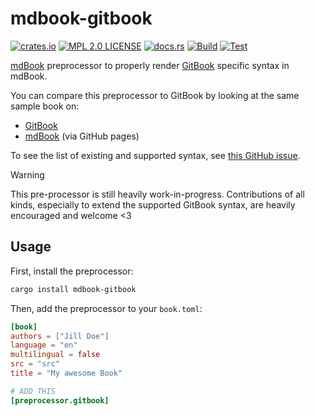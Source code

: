 # mdbook-gitbook

[![crates.io](https://img.shields.io/crates/v/mdbook-gitbook.svg)](https://crates.io/crates/mdbook-gitbook)
[![MPL 2.0 LICENSE](https://img.shields.io/github/license/rust-lang/mdBook.svg)](LICENSE)
[![docs.rs](https://docs.rs/mdbook-gitbook/badge.svg)](https://docs.rs/mdbook-gitbook)
[![Build](https://github.com/GeckoEidechse/mdbook-gitbook/actions/workflows/build.yml/badge.svg)](https://github.com/GeckoEidechse/mdbook-gitbook/actions/workflows/build.yml)
[![Test](https://github.com/GeckoEidechse/mdbook-gitbook/actions/workflows/test.yml/badge.svg)](https://github.com/GeckoEidechse/mdbook-gitbook/actions/workflows/test.yml)

[mdBook](https://github.com/rust-lang/mdBook) preprocessor to properly render [GitBook](https://www.gitbook.com/) specific syntax in mdBook.

You can compare this preprocessor to GitBook by looking at the same sample book on:

- [GitBook](https://mdbook.gitbook.io/mdbook-gitbook/)
- [mdBook](https://geckoeidechse.github.io/mdbook-gitbook/) (via GitHub pages)

To see the list of existing and supported syntax, see [this GitHub issue](https://github.com/GeckoEidechse/mdbook-gitbook/issues/1).

> [!WARNING]
>
> This pre-processor is still heavily work-in-progress.
> Contributions of all kinds, especially to extend the supported GitBook syntax, are heavily encouraged and welcome <3

## Usage

First, install the preprocessor:

```bash
cargo install mdbook-gitbook
```

Then, add the preprocessor to your `book.toml`:

```toml
[book]
authors = ["Jill Doe"]
language = "en"
multilingual = false
src = "src"
title = "My awesome Book"

# ADD THIS
[preprocessor.gitbook]

```
